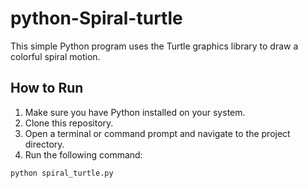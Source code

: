 # python-Spiral-turtle

This simple Python program uses the Turtle graphics library to draw a colorful spiral motion.

## How to Run

1. Make sure you have Python installed on your system.
2. Clone this repository.
3. Open a terminal or command prompt and navigate to the project directory.
4. Run the following command:

```bash
python spiral_turtle.py
